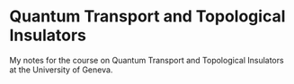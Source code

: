 # Quantum Transport and Topological Insulators

My notes for the course on Quantum Transport and Topological Insulators at the University of Geneva.